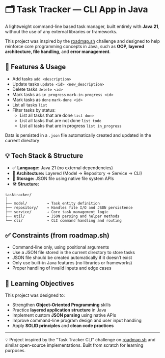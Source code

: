# 🗂️ Task Tracker — CLI App in Java

A lightweight command-line based task manager, built entirely with **Java 21**, without the use of any external libraries or frameworks.

This project was inspired by the [roadmap.sh](https://roadmap.sh/projects/task-tracker) challenge and designed to help reinforce core programming concepts in Java, such as **OOP, layered architecture, file handling**, and **error management**.

## 📌 Features & Usage

- Add tasks
    `add <description>`
- Update tasks
	`update <id> <new_description>`
- Delete tasks
	`delete <id>`
- Mark tasks as `in progress`
    `mark-in-progress <id>`
- Mark tasks as `done`
	`mark-done <id>`
- List all tasks
    `list`
- Filter tasks by status:
	- List all tasks that are done
        `list done`
    - List all tasks that are not done
        `list todo`
	- List all tasks that are in progress
        `list in_progress`

Data is persisted in a `.json` file automatically created and updated in the current directory    


## 💡 Tech Stack & Structure
- ✅ **Language:** Java 21 (no external dependencies)
- 📁 **Architecture:** Layered (Model → Repository → Service → CLI)
- 📄 **Storage:** JSON file using native file system APIs
- 🛠️ **Structure:**
```
tasktracker/
│
├── model/         → Task entity definition
├── repository/    → Handles file I/O and JSON persistence
├── service/       → Core task management logic
├── util/          → JSON parsing and helper methods
└── cli/           → CLI command handling and routing
```

## ✅ Constraints (from roadmap.sh)

- Command-line only, using positional arguments
- Use a JSON file stored in the current directory to store tasks
- JSON file should be created automatically if it doesn’t exist
- Only use built-in Java features (no libraries or frameworks)
- Proper handling of invalid inputs and edge cases


## 🎯 Learning Objectives

This project was designed to:

- Strengthen **Object-Oriented Programming** skills
- Practice **layered application structure** in Java
- Implement custom **JSON parsing** using native APIs
- Improve command-line program design and user input handling
- Apply **SOLID principles** and **clean code practices**

---
💡 Project inspired by the "Task Tracker CLI" challenge on [roadmap.sh](https://roadmap.sh) and similar open-source implementations. Built from scratch for learning purposes.
